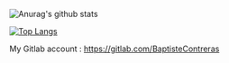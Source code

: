 ![Anurag's github stats](https://github-readme-stats.vercel.app/api?username=BaptisteContreras&count_private=true)

[![Top Langs](https://github-readme-stats.vercel.app/api/top-langs/?username=BaptisteContreras)](https://github.com/anuraghazra/github-readme-stats)


My Gitlab account :  https://gitlab.com/BaptisteContreras
